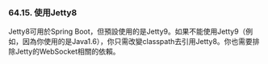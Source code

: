 ### 64.15. 使用Jetty8

Jetty8可用於Spring Boot，但預設使用的是Jetty9。如果不能使用Jetty9（例如，因為你使用的是Java1.6），你只需改變classpath去引用Jetty8。你也需要排除Jetty的WebSocket相關的依賴。
